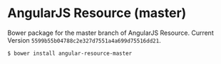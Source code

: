 # AngularJS Resource (master)

Bower package for the master branch of AngularJS Resource. Current Version `5599b55b04788c2e327d7551a4a699d75516dd21`.

```sh
$ bower install angular-resource-master
```